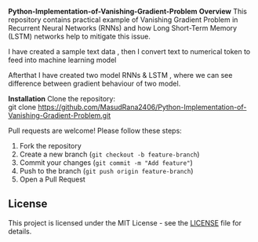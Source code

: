 **Python-Implementation-of-Vanishing-Gradient-Problem**
**Overview**
This repository contains practical example of Vanishing Gradient Problem in Recurrent Neural Networks (RNNs) and how Long Short-Term Memory (LSTM) networks help to mitigate this issue.

I have created a sample text data , then I convert text to numerical token to feed into machine learning model

Afterthat I have created two model RNNs & LSTM , where we can see  difference between gradient behaviour of two model.

**Installation** 
Clone the repository:  
git clone https://github.com/MasudRana2406/Python-Implementation-of-Vanishing-Gradient-Problem.git


Pull requests are welcome! Please follow these steps:  
1. Fork the repository  
2. Create a new branch (`git checkout -b feature-branch`)  
3. Commit your changes (`git commit -m "Add feature"`)  
4. Push to the branch (`git push origin feature-branch`)  
5. Open a Pull Request


## License  
This project is licensed under the MIT License - see the [LICENSE](LICENSE) file for details.

